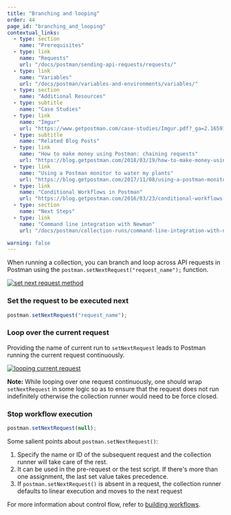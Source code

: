 ```yaml
---
title: "Branching and looping"
order: 44
page_id: "branching_and_looping"
contextual_links:
  - type: section
    name: "Prerequisites"
  - type: link
    name: "Requests"
    url: "/docs/postman/sending-api-requests/requests/"
  - type: link
    name: "Variables"
    url: "/docs/postman/variables-and-environments/variables/"
  - type: section
    name: "Additional Resources"
  - type: subtitle
    name: "Case Studies"
  - type: link
    name: "Imgur"
    url: "https://www.getpostman.com/case-studies/Imgur.pdf?_ga=2.165913464.754547870.1571851340-1454169035.1570491567"
  - type: subtitle
    name: "Related Blog Posts"
  - type: link
    name: "How to make money using Postman: chaining requests"
    url: "https://blog.getpostman.com/2018/03/19/how-to-make-money-using-postman-chaining-requests/?_ga=2.165913464.754547870.1571851340-1454169035.1570491567"
  - type: link
    name: "Using a Postman monitor to water my plants"
    url: "https://blog.getpostman.com/2017/11/08/using-a-postman-monitor-to-water-my-plants/?_ga=2.165913464.754547870.1571851340-1454169035.1570491567"
  - type: link
    name: "Conditional Workflows in Postman"
    url: "https://blog.getpostman.com/2016/03/23/conditional-workflows-in-postman/?_ga=2.170681446.754547870.1571851340-1454169035.1570491567"
  - type: section
    name: "Next Steps"
  - type: link
    name: "Command line integration with Newman"
    url: "/docs/postman/collection-runs/command-line-integration-with-newman/"

warning: false
---
```


When running a collection, you can branch and loop across API requests in Postman using the `postman.setNextRequest("request_name");` function.

[![set next request method](https://assets.postman.com/postman-docs/Test_script10.png)](https://assets.postman.com/postman-docs/Test_script10.png)

### Set the request to be executed next

```js
postman.setNextRequest("request_name");
```

### Loop over the current request

Providing the name of current run to `setNextRequest` leads to Postman running the current request continuously.

[![looping current request](https://assets.postman.com/postman-docs/branching_and_looping/branching_and_looping.png)](https://assets.postman.com/postman-docs/branching_and_looping/branching_and_looping.png)

**Note:** While looping over one request continuously, one should wrap `setNextRequest` in some logic so as to ensure that the request does not run indefinitely otherwise the collection runner would need to be force closed.

### Stop workflow execution

```js
postman.setNextRequest(null);
```

Some salient points about `postman.setNextRequest()`:

1. Specify the name or ID of the subsequent request and the collection runner will take care of the rest.
1. It can be used in the pre-request or the test script. If there's more than one assignment, the last set value takes precedence.
1. If `postman.setNextRequest()` is absent in a request, the collection runner defaults to linear execution and moves to the next request

For more information about control flow, refer to [building workflows](/docs/postman/collection-runs/building-workflows/).
